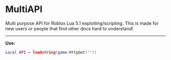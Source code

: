 # MultiAPI
Multi purpose API for Roblox Lua 5.1 exploiting/scripting.
This is made for new users or people that find other docs hard to understand!

---

**Use:**
```lua
Local API = loadstring(game:HttpGet(""))
```

